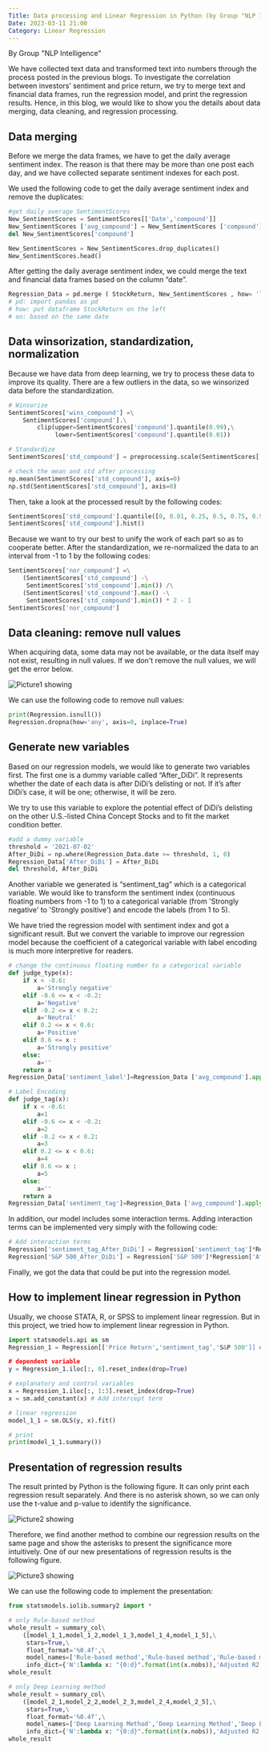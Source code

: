 ```yaml
---
Title: Data processing and Linear Regression in Python (by Group "NLP Intelligence")
Date: 2023-03-11 21:00
Category: Linear Regression
---
```


By Group "NLP Intelligence"

We have collected text data and transformed text into numbers through the process posted in the previous blogs. To investigate the correlation between investors’ sentiment and price return, we try to merge text and financial data frames, run the regression model, and print the regression results. Hence, in this blog, we would like to show you the details about data merging, data cleaning, and regression processing.

## Data merging
Before we merge the data frames, we have to get the daily average sentiment index. The reason is that there may be more than one post each day, and we have collected separate sentiment indexes for each post.

We used the following code to get the daily average sentiment index and remove the duplicates:
```python
#get daily average SentimentScores
New_SentimentScores = SentimentScores[['Date','compound']]
New_SentimentScores ['avg_compound'] = New_SentimentScores ['compound'].groupby(New_SentimentScores['Date']).transform ('mean')
del New_SentimentScores['compound']

New_SentimentScores = New_SentimentScores.drop_duplicates()
New_SentimentScores.head()
```

After getting the daily average sentiment index, we could merge the text and financial data frames based on the column “date”.

```python
Regression_Data = pd.merge ( StockReturn, New_SentimentScores , how= 'left', on= ['date'] )
# pd: import pandas as pd
# how: put dataframe StockReturn on the left
# on: based on the same date
```

## Data winsorization, standardization, normalization

Because we have data from deep learning, we try to process these data to improve its quality. There are a few outliers in the data, so we winsorized data before the standardization. 

```python
# Winsorize
SentimentScores['wins_compound'] =\
    SentimentScores['compound'].\
        clip(upper=SentimentScores['compound'].quantile(0.99),\
             lower=SentimentScores['compound'].quantile(0.01))

# Standardize
SentimentScores['std_compound'] = preprocessing.scale(SentimentScores['wins_compound'])

# check the mean and std after processing
np.mean(SentimentScores['std_compound'], axis=0)
np.std(SentimentScores['std_compound'], axis=0)
```

Then, take a look at the processed result by the following codes:
```python
SentimentScores['std_compound'].quantile([0, 0.01, 0.25, 0.5, 0.75, 0.99, 1])
SentimentScores['std_compound'].hist()
```

Because we want to try our best to unify the work of each part so as to cooperate better. After the standardization, we re-normalized the data to an interval from -1 to 1 by the following codes:
```python
SentimentScores['nor_compound'] =\
    (SentimentScores['std_compound'] -\
     SentimentScores['std_compound'].min()) /\
    (SentimentScores['std_compound'].max() -\
     SentimentScores['std_compound'].min()) * 2 - 1
SentimentScores['nor_compound']
```

## Data cleaning: remove null values

When acquiring data, some data may not be available, or the data itself may not exist, resulting in null values. If we don't remove the null values, we will get the error below.

![Picture1 showing]({static}/images/NLP-Intelligence-Post05_pic1.png)
 

We can use the following code to remove null values:
```python
print(Regression.isnull()) 
Regression.dropna(how='any', axis=0, inplace=True) 
```
## Generate new variables

Based on our regression models, we would like to generate two variables first. The first one is a dummy variable called “After_DiDi”. It represents whether the date of each data is after DiDi’s delisting or not. If it’s after DiDi’s case, it will be one; otherwise, it will be zero.

We try to use this variable to explore the potential effect of DiDi’s delisting on the other U.S.-listed China Concept Stocks and to fit the market condition better.

```python
#add a dummy variable
threshold = '2021-07-02'
After_DiDi = np.where(Regression_Data.date >= threshold, 1, 0)
Regression_Data['After_DiDi'] = After_DiDi
del threshold, After_DiDi
```

Another variable we generated is “sentiment_tag” which is a categorical variable. We would like to transform the sentiment index (continuous floating numbers from -1 to 1) to a categorical variable (from 'Strongly negative' to 'Strongly positive') and encode the labels (from 1 to 5).

We have tried the regression model with sentiment index and got a significant result. But we convert the variable to improve our regression model because the coefficient of a categorical variable with label encoding is much more interpretive for readers.

```python
# change the continuous floating number to a categorical variable
def judge_type(x):
    if x < -0.6:
        a='Strongly negative'
    elif -0.6 <= x < -0.2:
        a='Negative'
    elif -0.2 <= x < 0.2:
        a='Neutral'
    elif 0.2 <= x < 0.6:
        a='Positive'
    elif 0.6 <= x :
        a='Strongly positive'
    else:
        a=''
    return a
Regression_Data['sentiment_label']=Regression_Data ['avg_compound'].apply(lambda x :judge_type(x))

# Label Encoding
def judge_tag(x):
    if x < -0.6:
        a=1
    elif -0.6 <= x < -0.2:
        a=2
    elif -0.2 <= x < 0.2:
        a=3
    elif 0.2 <= x < 0.6:
        a=4
    elif 0.6 <= x :
        a=5
    else:
        a=''
    return a
Regression_Data['sentiment_tag']=Regression_Data ['avg_compound'].apply(lambda x :judge_tag(x))
```

In addition, our model includes some interaction terms. Adding interaction terms can be implemented very simply with the following code:
```python
# Add interaction terms
Regression['sentiment_tag_After_DiDi'] = Regression['sentiment_tag']*Regression['After_DiDi'] 
Regression['S&P 500_After_DiDi'] = Regression['S&P 500']*Regression['After_DiDi']
```
Finally, we got the data that could be put into the regression model.


## How to implement linear regression in Python

Usually, we choose STATA, R, or SPSS to implement linear regression. But in this project, we tried how to implement linear regression in Python.

```python
import statsmodels.api as sm
Regression_1 = Regression[['Price Return','sentiment_tag’,'S&P 500']] # regression dataset

# dependent variable
y = Regression_1.iloc[:, 0].reset_index(drop=True) 

# explanatory and control variables
x = Regression_1.iloc[:, 1:3].reset_index(drop=True)
x = sm.add_constant(x) # Add intercept term

# linear regression
model_1_1 = sm.OLS(y, x).fit()

# print
print(model_1_1.summary())
```

## Presentation of regression results

The result printed by Python is the following figure. It can only print each regression result separately. And there is no asterisk shown, so we can only use the t-value and p-value to identify the significance.

![Picture2 showing]({static}/images/NLP-Intelligence-Post05_pic2.png)
 

Therefore, we find another method to combine our regression results on the same page and show the asterisks to present the significance more intuitively. One of our new presentations of regression results is the following figure.

![Picture3 showing]({static}/images/NLP-Intelligence-Post05_pic3.png)
 

We can use the following code to implement the presentation:
```python
from statsmodels.iolib.summary2 import *

# only Rule-based method
whole_result = summary_col\
    ([model_1_1,model_1_2,model_1_3,model_1_4,model_1_5],\
     stars=True,\
     float_format='%0.4f',\
     model_names=['Rule-based method','Rule-based method','Rule-based method','Rule-based method','Rule-based method'],\
     info_dict={'N':lambda x: "{0:d}".format(int(x.nobs)),'Adjusted R2':lambda x: "{:.2f}".format(x.rsquared_adj)}, regressor_order = ['Intercept', 'sentiment_tag', 'S&P 500', 'After_DiDi', 'sentiment_tag_After_DiDi','S&P 500_After_DiDi'])
whole_result

# only Deep Learning method
whole_result = summary_col\
    ([model_2_1,model_2_2,model_2_3,model_2_4,model_2_5],\
     stars=True,\
     float_format='%0.4f',\
     model_names=['Deep Learning Method','Deep Learning Method','Deep Learning Method','Deep Learning Method','Deep Learning Method'],\
     info_dict={'N':lambda x: "{0:d}".format(int(x.nobs)),'Adjusted R2':lambda x: "{:.2f}".format(x.rsquared_adj)}, regressor_order = ['Intercept', 'sentiment_tag', 'S&P 500', 'After_DiDi', 'sentiment_tag_After_DiDi','S&P 500_After_DiDi'])
whole_result
```
